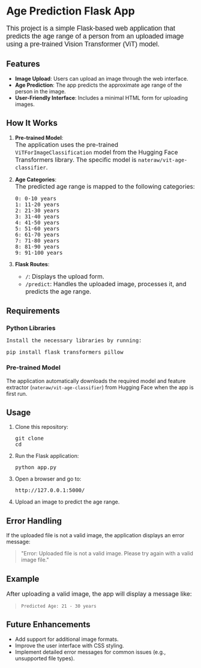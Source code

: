 
# Age Prediction Flask App

<p style="font-size:18px; font-family:Arial;">This project is a simple Flask-based web application that predicts the age range of a person from an uploaded image using a pre-trained Vision Transformer (ViT) model.</p>

## Features

- **Image Upload**: Users can upload an image through the web interface.
- **Age Prediction**: The app predicts the approximate age range of the person in the image.
- **User-Friendly Interface**: Includes a minimal HTML form for uploading images.

## How It Works

1. **Pre-trained Model**:  
   <span style="font-size:16px;">The application uses the pre-trained `ViTForImageClassification` model from the Hugging Face Transformers library. The specific model is `nateraw/vit-age-classifier`.</span>

2. **Age Categories**:  
   <span style="font-size:16px;">The predicted age range is mapped to the following categories:</span>
   <pre>
   0: 0-10 years
   1: 11-20 years
   2: 21-30 years
   3: 31-40 years
   4: 41-50 years
   5: 51-60 years
   6: 61-70 years
   7: 71-80 years
   8: 81-90 years
   9: 91-100 years
   </pre>

3. **Flask Routes**:
   <ul style="font-size:16px;">
     <li><code>/</code>: Displays the upload form.</li>
     <li><code>/predict</code>: Handles the uploaded image, processes it, and predicts the age range.</li>
   </ul>

## Requirements

### Python Libraries
<p style="font-family:Courier New;">Install the necessary libraries by running:</p>
<pre>
pip install flask transformers pillow
</pre>

### Pre-trained Model
<p style="font-size:14px;">The application automatically downloads the required model and feature extractor (<code>nateraw/vit-age-classifier</code>) from Hugging Face when the app is first run.</p>

## Usage

1. Clone this repository:
   <pre>
   git clone <repository_url>
   cd <repository_folder>
   </pre>

2. Run the Flask application:
   <pre>
   python app.py
   </pre>

3. Open a browser and go to:
   <pre>
   http://127.0.0.1:5000/
   </pre>

4. Upload an image to predict the age range.

## Error Handling

<p style="font-size:14px;">If the uploaded file is not a valid image, the application displays an error message:</p>
<blockquote>"Error: Uploaded file is not a valid image. Please try again with a valid image file."</blockquote>

## Example

<p style="font-size:16px;">After uploading a valid image, the app will display a message like:</p>
<blockquote><code>Predicted Age: 21 - 30 years</code></blockquote>

## Future Enhancements

- Add support for additional image formats.
- Improve the user interface with CSS styling.
- Implement detailed error messages for common issues (e.g., unsupported file types).
